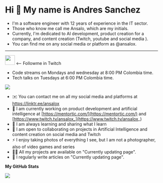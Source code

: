 
Hi 👋 My name is Andres Sanchez
===============================

* I'm a software engineer with 12 years of experience in the IT sector.
* Those who know me call me Ansalo, which are my initials.
* Currently, I'm dedicated to AI development, product creation for a company, and content creation (Twitch, youtube and social media ).
* You can find me on any social media or platform as @ansalox.
-----------------

<a href="https://www.twitch.tv/ansalox_" target="_blank" rel="noreferrer"><img src="https://raw.githubusercontent.com/danielcranney/readme-generator/main/public/icons/socials/twitch.svg" width="32" height="32" /></a> 
<-- Followme in Twitch
* Code streams on Mondays and wednesday at 8:00 PM Colombia time.
* Tech talks on Tuesdays at 6:00 PM Colombia time.

<a href="https://www.twitch.tv/ansalox_" target="_blank" rel="noreferrer"><img
src="https://img.shields.io/twitch/status/ansalox_?logo=twitchsx&style=for-the-badge&color=0891b2&labelColor=1c1917&label=TWITCH+STATUS" /></a>

* ✉️ You can contact me on all my social media and platforms at https://linktr.ee/ansalox
* 🚀 I am currently working on product development and artificial intelligence at [https://mentortic.com/](https://mentortic.com/) and [https://www.twitch.tv/ansalox_](https://www.twitch.tv/ansalox_)
* 🧠 I am always learning and sharing what I learn
* 🤝 I am open to collaborating on projects in Artificial Intelligence and content creation on social media and Twitch
* ⚡ I enjoy taking photos of everything I see, but I am not a photographer, also of video games and series
* 👨‍💻 All my projects are available on "Currently updating page".
* 📝 I regularly write articles on "Currently updating page".

<b>My GitHub Stats</b>

<a href="http://www.github.com/ansalox"><img src="https://github-readme-streak-stats.herokuapp.com/?user=ansalox&stroke=ffffff&background=1c1917&ring=0891b2&fire=0891b2&currStreakNum=ffffff&currStreakLabel=0891b2&sideNums=ffffff&sideLabels=ffffff&dates=ffffff&hide_border=true" /></a>

